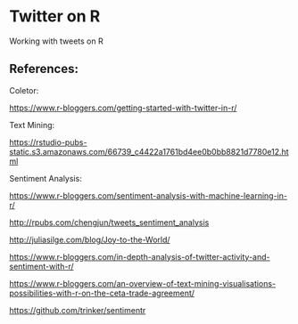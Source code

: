 # Twitter on R

Working with tweets on R

## References:

Coletor:

https://www.r-bloggers.com/getting-started-with-twitter-in-r/

Text Mining:

https://rstudio-pubs-static.s3.amazonaws.com/66739_c4422a1761bd4ee0b0bb8821d7780e12.html

Sentiment Analysis:

https://www.r-bloggers.com/sentiment-analysis-with-machine-learning-in-r/

http://rpubs.com/chengjun/tweets_sentiment_analysis

http://juliasilge.com/blog/Joy-to-the-World/

https://www.r-bloggers.com/in-depth-analysis-of-twitter-activity-and-sentiment-with-r/

https://www.r-bloggers.com/an-overview-of-text-mining-visualisations-possibilities-with-r-on-the-ceta-trade-agreement/

https://github.com/trinker/sentimentr
